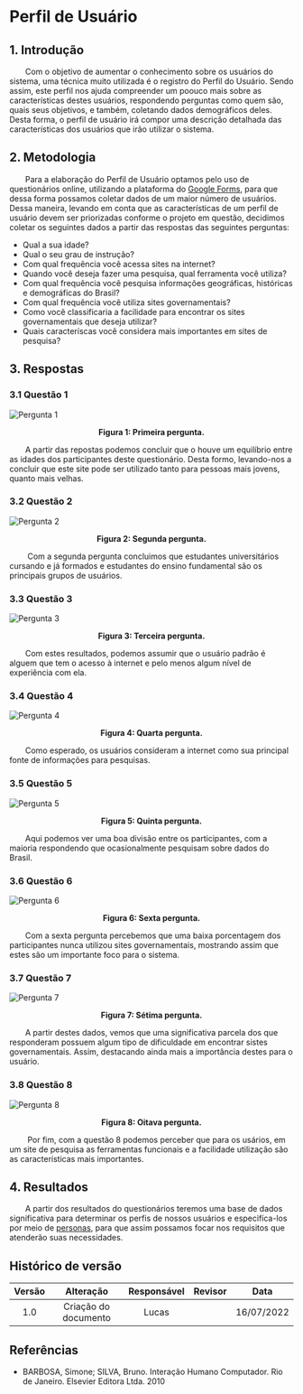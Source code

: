 # Perfil de Usuário

## 1. Introdução
&emsp;&emsp;Com o objetivo de aumentar o conhecimento sobre os usuários do sistema, uma técnica muito utilizada é o registro do Perfil do Usuário. Sendo assim, este perfil nos ajuda compreender um poouco mais sobre as características destes usuários, respondendo perguntas como quem são, quais seus objetivos, e também, coletando dados demográficos deles. Desta forma, o perfil de usuário irá compor uma descrição detalhada das características dos usuários que irão utilizar o sistema.

## 2. Metodologia
&emsp;&emsp;Para a elaboração do Perfil de Usuário optamos pelo uso de questionários online, utilizando a plataforma do [Google Forms](../planejamento/ferramentas.md), para que dessa forma possamos coletar dados de um maior número de usuários. Dessa maneira, levando em conta que as características de um perfil de usuário devem ser priorizadas conforme o projeto em questão, decidimos coletar os seguintes dados a partir das respostas das seguintes perguntas:

- Qual a sua idade?
- Qual o seu grau de instrução?
- Com qual frequência você acessa sites na internet?
- Quando você deseja fazer uma pesquisa, qual ferramenta você utiliza?
- Com qual frequência você pesquisa informações geográficas, históricas e demográficas do Brasil?
- Com qual frequência você utiliza sites governamentais?
- Como você classificaria a facilidade para encontrar os sites governamentais que deseja utilizar?
- Quais caracteríscas você considera mais importantes em sites de pesquisa?

## 3. Respostas 
### 3.1 Questão 1
![Pergunta 1](../assets/perguntasQuestionario/questao1.PNG)
<figcaption align='center'>
    <b>Figura 1: Primeira pergunta.</b>
</figcaption>

&emsp;&emsp;A partir das repostas podemos concluir que o houve um equilíbrio entre as idades dos participantes deste questionário. Desta formo, levando-nos a concluir que este site pode ser utilizado tanto para pessoas mais jovens, quanto mais velhas.

### 3.2 Questão 2
![Pergunta 2](../assets/perguntasQuestionario/questao2.PNG)
<figcaption align='center'>
    <b>Figura 2: Segunda pergunta.</b>
</figcaption>

&emsp;&emsp; Com a segunda pergunta concluimos que estudantes universitários cursando e já formados e estudantes do ensino fundamental são os principais grupos de usuários.

### 3.3 Questão 3
![Pergunta 3](../assets/perguntasQuestionario/questao3.PNG)

<figcaption align='center'>
    <b>Figura 3: Terceira pergunta.</b>
</figcaption>

&emsp;&emsp;Com estes resultados, podemos assumir que o usuário padrão é alguem que tem o acesso à internet e pelo menos algum nível de experiência com ela.

### 3.4 Questão 4
![Pergunta 4](../assets/perguntasQuestionario/questao4.png)

<figcaption align='center'>
    <b>Figura 4: Quarta pergunta.</b>
</figcaption>

&emsp;&emsp;Como esperado, os usuários consideram a internet como sua principal fonte de informações para pesquisas.
### 3.5 Questão 5
![Pergunta 5](../assets/perguntasQuestionario/questao5.png)

<figcaption align='center'>
    <b>Figura 5: Quinta pergunta.</b>
</figcaption>

&emsp;&emsp;Aqui podemos ver uma boa divisão entre os participantes, com a maioria respondendo que ocasionalmente pesquisam sobre dados do Brasil.

### 3.6 Questão 6
![Pergunta 6](../assets/perguntasQuestionario/questao6.png)

<figcaption align='center'>
    <b>Figura 6: Sexta pergunta.</b>
</figcaption>

&emsp;&emsp;Com a sexta pergunta percebemos que uma baixa porcentagem dos participantes nunca utilizou sites governamentais, mostrando assim que estes são um importante foco para o sistema.
### 3.7 Questão 7
![Pergunta 7](../assets/perguntasQuestionario/questao7.png)

<figcaption align='center'>
    <b>Figura 7: Sétima pergunta.</b>
</figcaption>

&emsp;&emsp;A partir destes dados, vemos que uma significativa parcela dos que responderam possuem algum tipo de dificuldade em encontrar sistes governamentais. Assim, destacando ainda mais a importância destes para o usuário.

### 3.8 Questão 8
![Pergunta 8](../assets/perguntasQuestionario/questao8.png)

<figcaption align='center'>
    <b>Figura 8: Oitava pergunta.</b>
</figcaption>

&emsp;&emsp; Por fim, com a questão 8 podemos perceber que para os usários, em um site de pesquisa as ferramentas funcionais e a facilidade utilização são as características mais importantes.

## 4. Resultados
&emsp;&emsp;A partir dos resultados do questionários teremos uma base de dados significativa para determinar os perfis de nossos usuários e especifíca-los por meio de [personas](./personas.md), para que assim possamos focar nos requisitos que atenderão suas necessidades.
## Histórico de versão

| Versão |                Alteração               | Responsável |         Revisor        |  Data |
|:------:|:--------------------------------------:|:-----------:|:----------------------:|:-----:|
|   1.0  | Criação do documento |    Lucas   |  | 16/07/2022 |

## Referências
- BARBOSA, Simone; SILVA, Bruno. Interação Humano Computador. Rio de Janeiro. Elsevier Editora Ltda. 2010
